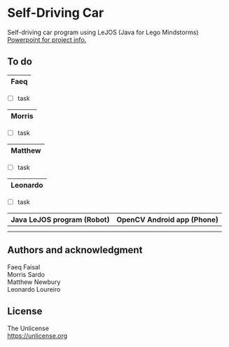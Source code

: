 # Self-Driving Car

Self-driving car program using LeJOS (Java for Lego Mindstorms)
<br>
[Powerpoint for project info.](<https://rhul-my.sharepoint.com/:p:/r/personal/zlac318_live_rhul_ac_uk/Documents/Self-Driving%20Car%20Intro.pptx?d=w283a12212025447faf8af1d9827a945b&csf=1&web=1&e=fPXIBq>)

## To do
|            Faeq            |
|----------------------------|
- [ ] task

|         Morris             |
|----------------------------|
- [ ] task

|         Matthew            |
|----------------------------|
- [ ] task


|           Leonardo         |
|----------------------------|
- [ ] task

| Java LeJOS program (Robot) | OpenCV Android app (Phone) |
|----------------------------|----------------------------|
|                            |                            |
|                            |                            |

## Authors and acknowledgment
Faeq Faisal
<br>
Morris Sardo
<br>
Matthew Newbury
<br>
Leonardo Loureiro

## License
The Unlicense<br>
https://unlicense.org
